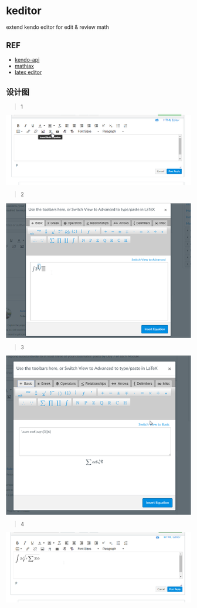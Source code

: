 # keditor
extend kendo editor for edit &amp; review   math

## REF

- [kendo-api](http://docs.telerik.com/kendo-ui/api/javascript/ui/editor#events-execute)
- [mathjax](http://docs.mathjax.org/en/latest/start.html)
- [latex editor](https://arachnoid.com/latex/)

## 设计图

> 1

![](pic/MathML_01.png)

> 2

![](pic/MathML_02.png)

> 3

![](pic/MathML_03.png)

> 4

![](pic/MathML_04.png)